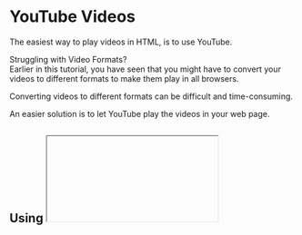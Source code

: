 # YouTube Videos

The easiest way to play videos in HTML, is to use YouTube.

Struggling with Video Formats?   
Earlier in this tutorial, you have seen that you might have to convert your videos to different formats to make them play in all browsers.

Converting videos to different formats can be difficult and time-consuming.

An easier solution is to let YouTube play the videos in your web page.

## Using <iframe> (recommended)   

```html
<iframe width="420" height="315"
src="https://www.youtube.com/embed/tgbNymZ7vqY">
</iframe>
```

## Using <object> (deprecated)   

```html
<object width="420" height="315"
data="https://www.youtube.com/embed/tgbNymZ7vqY">
</object>
```
## Using <embed> (deprecated)   

```html
<embed width="420" height="315"
src="https://www.youtube.com/embed/tgbNymZ7vqY">
```